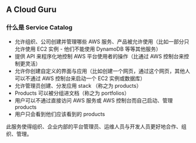 ## A Cloud Guru
  
### 什么是 Service Catalog
* 允许组织、公司创建并管理哪些 AWS 服务、产品被允许使用（比如一部分只允许使用 EC2 实例 - 他们不能使用 DynamoDB 等等其他服务）
* 提供 API 来程序化地控制 AWS 平台使用者的操作（比通过 AWS 控制台来控制更灵活）
* 允许你创建自定义的界面与应用（比如创建一个网页，通过这个网页，其他人可以不通过 AWS 控制台来启动一个 EC2 实例或数据库）
* 允许管理员创建、分发应用 stack （称之为 products）
* Products 可以被分组进文档（称之为 portfolios）
* 用户可以不通过直接访问 AWS 服务或 AWS 控制台而自己启动、管理 products
* 用户只会看到他们应该看到的 products  
  
此服务使得组织、企业内部的平台管理员、运维人员与开发人员更好地合作、组织、管理。  